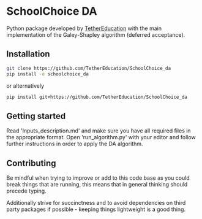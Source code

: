 # SchoolChoice DA


Python package developed by [TetherEducation](https://www.tether.education/) with the main implementation of the Galey-Shapley algorithm (deferred acceptance).

## Installation

``` bash
git clone https://github.com/TetherEducation/SchoolChoice_da
pip install -e schoolchoice_da
```
or alternatively
``` bash
pip install git+https://github.com/TetherEducation/SchoolChoice_da
```

## Getting started

Read 'Inputs_description.md' and make sure you have all required files in the appropriate format.
Open 'run_algorithm.py' with your editor and follow further instructions in order to apply the DA algorithm.

## Contributing

Be mindful when trying to improve or add to this code base as you could break things that are running, this means that in general thinking should precede typing.

Additionally strive for succinctness and to avoid dependencies on third party packages if possible - keeping things lightweight is a good thing.
